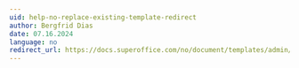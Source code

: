 ```yaml
---
uid: help-no-replace-existing-template-redirect
author: Bergfrid Dias
date: 07.16.2024
language: no
redirect_url: https://docs.superoffice.com/no/document/templates/admin/update-template.html
---
```

